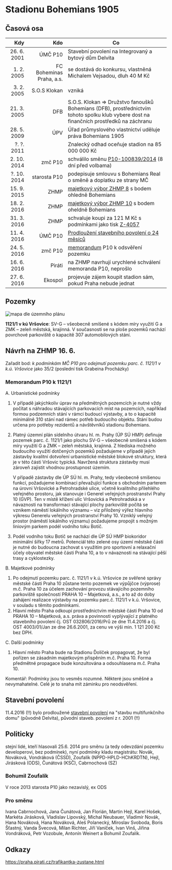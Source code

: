 
# Stadionu Bohemians 1905

## Časová osa

| Kdy         |  Kdo                     | Co                                                                         |
|------------:|-------------------------:|----------------------------------------------------------------------------|
| 26. 6. 2001 | ÚMČ P10                  | Stavební povolení na Integrovaný a bytový dům Delvita                      |
|  1. 2. 2005 | FC Boheminas Praha, a.s. | se dostává do konkursu, vlastněná Michalem Vejsadou, dluh 40 M Kč |
|  3. 2. 2005 | S.O.S Klokan             | vzniká                                             |
| 21. 3. 2005 | DFB                      | S.O.S. Klokan => Družstvo fanoušků Bohemians (DFB), prostřednictvím tohoto spolku klub vybere dost na finančních prostředků na záchranu |
| 28. 5. 2009 | ÚPV                      | Úřad průmyslového vlastnictví uděluje práva Bohemians 1905 |
|  ?. ?. 2011 |                          | Znalecký odhad oceňuje stadion na 85 000 000 Kč |
| 2. 10. 2014 | zmč P10                  | schválilo směnu [P10-100839/2014](dokumenty/zmčP10-28-2-2014.md) (8 dní před volbama) |
| ?. 10. 2014 | starosta P10             | podepisuje smlouvu s Bohemians Real o směně a doplatku ze strany MČ | 
| 15. 9. 2015 | ZHMP                     | [majetkový výbor ZHMP 8](dokumenty/vybor-maj-zhmp-8.pdf) s bodem ohledně Bohemians |
| 18. 2. 2016 | ZHMP                     | [majetkový výbor ZHMP 10](dokumenty/vybor-maj-zhmp-8.pdf) s bodem oheldně Bohemians |
| 31. 3. 2016 | ZHMP                     | schvaluje koupi za 121 M Kč s podmínkami jako tisk [Z-4057](dokumenty/ZHMP-4057.pdf) |
| 11. 4. 2016 | ÚMČ P10                  | [Prodloužení stavebního povolení o 24 měsíců](dokumenty/stavebni-povoleni_do_11.4.2018.pdf)|
| 24. 5. 2016 | zmč P10                  | [memorandum](dokumenty/memorandum-p10-1121-1.docx) P10 k odsvěření pozemku |
| 16. 6. 2016 | Piráti                   | na ZHMP navrhují urychlené schválení memoranda P10, neprošlo |
| 27. 6. 2016 | Ekospol                  | projevuje zájem koupit stadion sám, pokud Praha nebude jednat |

## Pozemky

![mapa dle územního plánu](up.png)

**1121/1 v kú Vršovice**: SV-G – všeobecně smíšené s kódem míry využití G a ZMK – zeleň městská, krajinná. V současnosti se na ploše pozemků nachází povrchové parkoviště o kapacitě 307 automobilových stání.


## Návrh na ZHMP 16. 6.

Zařadit bod: *k podmínkám MČ P10 pro odejmutí pozemku parc. č. 1121/1 v k.ú. Vršovice* jako 35/2 (poslední tisk Grabeina Procházky)

### Memorandum P10 k 1121/1

A. Urbanistické podmínky

1. 	V případě jakýchkoliv úprav na předmětných pozemcích je nutné vždy počítat s náhradou stávajících parkovacích míst na pozemcích, například formou podzemních stání v rámci budoucí výstavby, a to o kapacitě minimálně 310 stání nad rámec potřeb budoucího objektu. Stání budou určena pro potřeby rezidentů a návštěvníků stadionu Bohemians.
2. 	Platný územní plán sídelního útvaru hl. m. Prahy (ÚP SÚ HMP) definuje pozemek parc. č. 1121/1 jako plochu SV-G – všeobecně smíšená s kódem míry využití G a ZMK – zeleň městská, krajinná. Z hlediska možného budoucího využití dotčených pozemků požadujeme v případě jejich zástavby kvalitní dotvoření urbanistické městské blokové struktury, která je v této části Vršovic typická. Navržená struktura zástavby musí zároveň zajistit vhodnou prostupnost územím.

	V případě zástavby dle ÚP SÚ hl. m. Prahy, tedy všeobecně smíšenou funkcí, požadujeme kombinaci převažující funkce s obchodním parterem na úrovni Vršovické a Petrohradské ulice, včetně kvalitního přilehlého veřejného prostoru, jak stanovuje i Generel veřejných prostranství Prahy 10 (GVP). Ten v místě křížení ulic Vršovická a Petrohradská a v návaznosti na transformaci stávající plochy parkoviště počítá se vznikem náměstí lokálního významu – viz přiložený výřez hlavního výkresu Generelu veřejných prostranství Prahy 10. Vzniklý veřejný prostor (náměstí lokálního významu) požadujeme propojit s možným liniovým parkem podél vodního toku Botič.
3.	Podél vodního toku Botič se nachází dle ÚP SÚ HMP biokoridor minimální šířky 17 metrů. Potenciál této zelené osy území městské části je nutné do budoucna zachovat s využitím pro sportovní a relaxační účely obyvatel městské části Praha 10, a to v návaznosti na stávající pěší trasy a cyklostezky. 

B. Majetkové podmínky

1.	Po odejmutí pozemku parc. č. 1121/1 v k.ú. Vršovice ze svěřené správy městské části Praha 10 zůstane tento pozemek ve výpůjčce (výprose) m.č. Praha 10 za účelem zachování provozu stávajícího pozemního parkoviště společností PRAHA 10 – Majetková, a.s., a to až do doby zahájení realizace výstavby na pozemku parc.č. 1121/1 v k.ú. Vršovice, v souladu s těmito podmínkami.
2. 	Hlavní město Praha odkoupí prostřednictvím městské části Praha 10 od PRAHA 10 – Majetková, a.s. práva a povinnosti vyplývající z platného stavebního povolení čj. OST 032806/2016/Prů ze dne 11.4.2016 a čj. OST 4003/01/Jan ze dne 26.6.2001, za cenu ve výši min. 1 121 200 Kč bez DPH.

C. Další podmínky

1.	Hlavní město Praha bude na Stadionu Ďolíček propagovat, že byl pořízen  se zásadním majetkovým přispěním m.č. Praha 10. Forma předmětné propagace bude konzultována a odsouhlasena m.č. Praha 10.

Komentář: Podmínky jsou to vesměs rozumné. Některé jsou směšné a nevymahatelné. Celé je to snaha mít záminku pro neodsvěření.

## Stavební povolení

11.4.2016 (!!) bylo prodloužené [stavební povolení](dokumenty/stavebni-povoleni_do_11.4.2018.pdf) na "stavbu multifunkčního domu" (původně Delvita), původní staveb. povolení z r. 2001 (!!)


## Politicky

stejní lidé, kteří hlasovali 25.6. 2014 pro směnu (a tedy odevzdání pozemku developerovi, bez podmínek), nyní podmínky kladu magistrátu: Novák, Nováková, Vondráková (ČSSD), Zoufalík (NPPD-HPLD-HChKRDTN), Hejl, Jirásková (ODS), Čunátová (KSČ), Cabrnochová (SZ)

### Bohumil Zoufalík
V roce 2013 starosta P10 jako nezavislý, ex ODS

### Pro směnu

Ivana Cabrnochová, Jana Čunátová, Jan Florián, Martin Hejl, Karel Hošek, Markéta Jirásková, Vladislav Lipovský, Michal Neubauer, Vladimír Novák, Hana Nováková, Hana Nováková, Aleš Polanecký, Miroslav Svoboda, Boris Šťastný, Vanda Švecová, Milan Richter, Jiří Vaníček, Ivan Vinš, Jiřina Vondráková, Petr Vozobule, Antonín Weinert a Bohumil Zoufalík.

## Odkazy

https://praha.pirati.cz/trafikantka-zustane.html

[aktualne]: https://sport.aktualne.cz/fotbal/akce-dolicek-praha-10-chce-do-leta-ziskat-stadion-bohemians/r~17facd5a371d11e3bb540025900fea04/
[idnes]: http://praha.idnes.cz/dolicek-smenna-smlouva-bohemians-real-d89-/praha-zpravy.aspx?c=A160615_160253_plzen-prilohy_nub
[zvo]: http://wgp.urm.cz/app/tms/aplk/urm_apl/regulativ/index.php?kodfp=ZVO&area=16736,436078#navrh
[sv-g]: http://wgp.urm.cz/app/tms/aplk/urm_apl/regulativ/index.php?kodfp=SV-G&area=5194,90336
[key-ivestments]: https://cs.wikipedia.org/wiki/Key_Investments
[key-img-1]: http://1gr.cz/fotky/lidovky/14/053/lnorg/SK53573f_keyinvestments.JPG
[key-img-2]: http://1gr.cz/fotky/lidovky/15/032/lnorg/KAS59d6da_cep.jpg
[kauza-stadion]: https://cs.wikipedia.org/wiki/Kauza_Bohemians
[ekospol]: http://zpravy.e15.cz/byznys/reality-a-stavebnictvi/na-fotbalovy-stanek-bohemians-ma-zalusk-developer-ekospol-1304702
